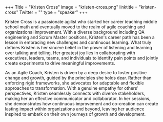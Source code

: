 +++
Title = "Kristen Cross"
image = "kristen-cross.png"
linktitle = "kristen-cross"
Twitter = ""
type = "speaker"
+++

Kristen Cross is a passionate agilist who started her career teaching middle school math and eventually moved to the realm of agile coaching and organizational improvement. With a diverse background including QA engineering and Scrum Master positions, Kristen's career path has been a lesson in embracing new challenges and continuous learning. What truly defines Kristen is her sincere belief in the power of listening and learning over talking and telling. Her greatest joy lies in collaborating with executives, leaders, teams, and individuals to identify pain points and jointly create experiments to drive meaningful improvements.

As an Agile Coach, Kristen is driven by a deep desire to foster positive change and growth, guided by the principles she holds dear. Rather than enforcing rigid frameworks, she advocates for adaptable and flexible approaches to transformation. With a genuine empathy for others' perspectives, Kristen seamlessly connects with diverse stakeholders, making her an effective communicator and collaborator. In her sessions, she demonstrates how continuous improvement and co-creation can create lasting impact within organizations and beyond, leaving her audience inspired to embark on their own journeys of growth and development.
